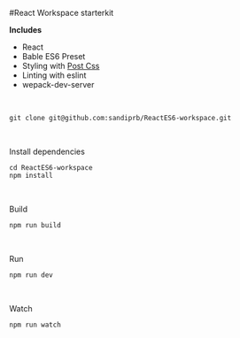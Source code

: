 #React Workspace starterkit

**Includes**
- React
- Bable ES6 Preset
- Styling with [Post Css](https://github.com/postcss/postcss)
- Linting with eslint
- wepack-dev-server

<br/>

```
git clone git@github.com:sandiprb/ReactES6-workspace.git
```
 <br/>

Install dependencies
 

    cd ReactES6-workspace 
    npm install

 <br/>
 
 Build

    npm run build

 
 <br/>
 
 Run

    npm run dev


 <br/>
 
Watch 

    npm run watch
